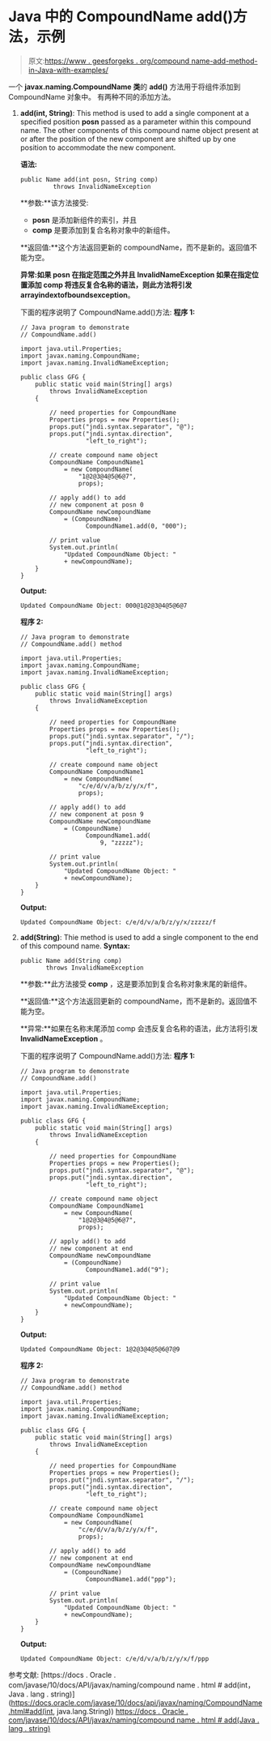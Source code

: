 # Java 中的 CompoundName add()方法，示例

> 原文:[https://www . geesforgeks . org/compound name-add-method-in-Java-with-examples/](https://www.geeksforgeeks.org/compoundname-add-method-in-java-with-examples/)

一个 **javax.naming.CompoundName 类**的 **add()** 方法用于将组件添加到 CompoundName 对象中。
有两种不同的添加方法。

1.  **add(int, String)**: This method is used to add a single component at a specified position **posn** passed as a parameter within this compound name. The other components of this compound name object present at or after the position of the new component are shifted up by one position to accommodate the new component.

    **语法:**

    ```
    public Name add(int posn, String comp)
             throws InvalidNameException

    ```

    **参数:**该方法接受:

    *   **posn** 是添加新组件的索引，并且
    *   **comp** 是要添加到复合名称对象中的新组件。

    **返回值:**这个方法返回更新的 compoundName，而不是新的。返回值不能为空。

    **异常:**如果 posn 在指定范围之外并且 InvalidNameException 如果在指定位置添加 comp 将违反复合名称的语法，则此方法将引发**arrayindextofboundsexception**。

    下面的程序说明了 CompoundName.add()方法:
    **程序 1:**

    ```
    // Java program to demonstrate
    // CompoundName.add()

    import java.util.Properties;
    import javax.naming.CompoundName;
    import javax.naming.InvalidNameException;

    public class GFG {
        public static void main(String[] args)
            throws InvalidNameException
        {

            // need properties for CompoundName
            Properties props = new Properties();
            props.put("jndi.syntax.separator", "@");
            props.put("jndi.syntax.direction",
                      "left_to_right");

            // create compound name object
            CompoundName CompoundName1
                = new CompoundName(
                    "1@2@3@4@5@6@7",
                    props);

            // apply add() to add
            // new component at posn 0
            CompoundName newCompoundName
                = (CompoundName)
                      CompoundName1.add(0, "000");

            // print value
            System.out.println(
                "Updated CompoundName Object: "
                + newCompoundName);
        }
    }
    ```

    **Output:**

    ```
    Updated CompoundName Object: 000@1@2@3@4@5@6@7

    ```

    **程序 2:**

    ```
    // Java program to demonstrate
    // CompoundName.add() method

    import java.util.Properties;
    import javax.naming.CompoundName;
    import javax.naming.InvalidNameException;

    public class GFG {
        public static void main(String[] args)
            throws InvalidNameException
        {

            // need properties for CompoundName
            Properties props = new Properties();
            props.put("jndi.syntax.separator", "/");
            props.put("jndi.syntax.direction",
                      "left_to_right");

            // create compound name object
            CompoundName CompoundName1
                = new CompoundName(
                    "c/e/d/v/a/b/z/y/x/f",
                    props);

            // apply add() to add
            // new component at posn 9
            CompoundName newCompoundName
                = (CompoundName)
                      CompoundName1.add(
                          9, "zzzzz");

            // print value
            System.out.println(
                "Updated CompoundName Object: "
                + newCompoundName);
        }
    }
    ```

    **Output:**

    ```
    Updated CompoundName Object: c/e/d/v/a/b/z/y/x/zzzzz/f

    ```

2.  **add(String)**: Thie method is used to add a single component to the end of this compound name.
    **Syntax:**

    ```
    public Name add(String comp)
           throws InvalidNameException

    ```

    **参数:**此方法接受 **comp** ，这是要添加到复合名称对象末尾的新组件。

    **返回值:**这个方法返回更新的 compoundName，而不是新的。返回值不能为空。

    **异常:**如果在名称末尾添加 comp 会违反复合名称的语法，此方法将引发 **InvalidNameException** 。

    下面的程序说明了 CompoundName.add()方法:
    **程序 1:**

    ```
    // Java program to demonstrate
    // CompoundName.add()

    import java.util.Properties;
    import javax.naming.CompoundName;
    import javax.naming.InvalidNameException;

    public class GFG {
        public static void main(String[] args)
            throws InvalidNameException
        {

            // need properties for CompoundName
            Properties props = new Properties();
            props.put("jndi.syntax.separator", "@");
            props.put("jndi.syntax.direction",
                      "left_to_right");

            // create compound name object
            CompoundName CompoundName1
                = new CompoundName(
                    "1@2@3@4@5@6@7",
                    props);

            // apply add() to add
            // new component at end
            CompoundName newCompoundName
                = (CompoundName)
                      CompoundName1.add("9");

            // print value
            System.out.println(
                "Updated CompoundName Object: "
                + newCompoundName);
        }
    }
    ```

    **Output:**

    ```
    Updated CompoundName Object: 1@2@3@4@5@6@7@9

    ```

    **程序 2:**

    ```
    // Java program to demonstrate
    // CompoundName.add() method

    import java.util.Properties;
    import javax.naming.CompoundName;
    import javax.naming.InvalidNameException;

    public class GFG {
        public static void main(String[] args)
            throws InvalidNameException
        {

            // need properties for CompoundName
            Properties props = new Properties();
            props.put("jndi.syntax.separator", "/");
            props.put("jndi.syntax.direction",
                      "left_to_right");

            // create compound name object
            CompoundName CompoundName1
                = new CompoundName(
                    "c/e/d/v/a/b/z/y/x/f",
                    props);

            // apply add() to add
            // new component at end
            CompoundName newCompoundName
                = (CompoundName)
                      CompoundName1.add("ppp");

            // print value
            System.out.println(
                "Updated CompoundName Object: "
                + newCompoundName);
        }
    }
    ```

    **Output:**

    ```
    Updated CompoundName Object: c/e/d/v/a/b/z/y/x/f/ppp

    ```

参考文献:
[https://docs . Oracle . com/javase/10/docs/API/javax/naming/compound name . html # add(int，Java . lang . string)](https://docs.oracle.com/javase/10/docs/api/javax/naming/CompoundName.html#add(int, java.lang.String))
[https://docs . Oracle . com/javase/10/docs/API/javax/naming/compound name . html # add(Java . lang . string)](https://docs.oracle.com/javase/10/docs/api/javax/naming/CompoundName.html#add(java.lang.String))